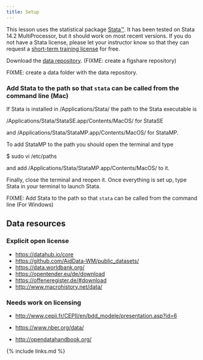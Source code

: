 ```yaml
---
title: Setup
---
```

This lesson uses the statistical package [Stata](https://www.stata.com/products/)[™](license.html). It has been tested on Stata 14.2 MultiProcessor, but it should work on most recent versions. If you do not have a Stata license, please let your instructor know so that they can request a [short-term training license](https://www.stata.com/customer-service/course-short-term-license/) for free.

Download the [data repository](https://github.com/korenmiklos/dc-economics-data). (FIXME: create a figshare repository)

FIXME: create a data folder with the data repository.

### Add Stata to the path so that `stata` can be called from the command line (Mac)

If Stata is installed in /Applications/Stata/ the path to the Stata executable is 

/Applications/Stata/StataSE.app/Contents/MacOS/ for StataSE 

and
 /Applications/Stata/StataMP.app/Contents/MacOS/ for StataMP. 

 
To add StataMP to the path you should open the terminal and type
 
$ sudo vi /etc/paths 

and add /Applications/Stata/StataMP.app/Contents/MacOS/ to it. 

Finally, close the terminal and reopen it. Once everything is set up, type Stata in your terminal to launch Stata.


FIXME: Add Stata to the path so that `stata` can be called from the command line (For Windows)


## Data resources
### Explicit open license
- https://datahub.io/core
- https://github.com/AidData-WM/public_datasets/
- https://data.worldbank.org/
- https://opentender.eu/de/download
- https://offeneregister.de/#download
- http://www.macrohistory.net/data/

### Needs work on licensing
- http://www.cepii.fr/CEPII/en/bdd_modele/presentation.asp?id=6
- https://www.nber.org/data/

- http://opendatahandbook.org/

{% include links.md %}
